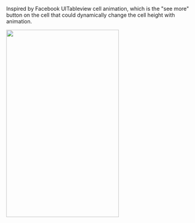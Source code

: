 Inspired by Facebook UITableview cell animation, which is the "see more" button on the cell that could dynamically change the cell height with animation.

<img src="https://raw.githubusercontent.com/Mononster/SwiftCellContentHeightAnimation/master/gif/seeMore.gif" width="300" height="500">

